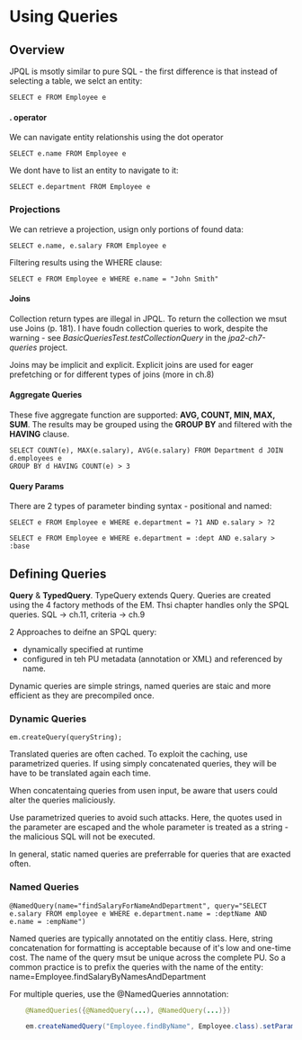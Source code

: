 Using Queries
============

## Overview

JPQL is msotly similar to pure SQL - the first difference is that instead of selecting a table, we selct an entity:

    SELECT e FROM Employee e

#### . operator
We can navigate entity relationshis using the dot operator

    SELECT e.name FROM Employee e

We dont have to list an entity to navigate to it:
    
    SELECT e.department FROM Employee e

### Projections
We can retrieve a projection, usign only portions of found data:
    
    SELECT e.name, e.salary FROM Employee e

Filtering results using the WHERE clause:

    SELECT e FROM Employee e WHERE e.name = "John Smith"

#### Joins

Collection return types are illegal in JPQL. To return the collection we msut use Joins (p. 181).
I have foudn collection queries to work, despite the warning - see _BasicQueriesTest.testCollectionQuery_ in the _jpa2-ch7-queries_ project.

Joins may be implicit and explicit. Explicit joins are used for eager prefetching or for different types of joins (more in ch.8)

#### Aggregate Queries

These five aggregate function are supported: **AVG, COUNT, MIN, MAX, SUM**. The results may be grouped using the **GROUP BY** and filtered with the **HAVING** clause.

    SELECT COUNT(e), MAX(e.salary), AVG(e.salary) FROM Department d JOIN d.employees e
    GROUP BY d HAVING COUNT(e) > 3

#### Query Params

There are 2 types of parameter binding syntax - positional and named:

    SELECT e FROM Employee e WHERE e.department = ?1 AND e.salary > ?2

    SELECT e FROM Employee e WHERE e.department = :dept AND e.salary > :base

## Defining Queries

**Query** & **TypedQuery**. TypeQuery extends Query. Queries are created using the 4 factory methods of the EM. Thsi chapter handles only the SPQL queries. SQL -> ch.11, criteria -> ch.9

2 Approaches to deifne an SPQL query: 

* dynamically specified at runtime
* configured in teh PU metadata (annotation or XML) and referenced by name.

Dynamic queries are simple strings, named queries are staic and more efficient as they are precompiled once.

### Dynamic Queries

    em.createQuery(queryString);

Translated queries are often cached. To exploit the caching, use parametrized queries. If using simply concatenated queries, they will be have to be translated again each time.

When concatentaing queries from usen input, be aware that users could alter the queries maliciously.

Use parametrized queries to avoid such attacks. Here, the quotes used in the parameter are escaped and the whole parameter is treated as a string - the malicious SQL will not be executed.

In general, static named queries are preferrable for queries that are exacted often.

### Named Queries

    @NamedQuery(name="findSalaryForNameAndDepartment", query="SELECT e.salary FROM employee e WHERE e.department.name = :deptName AND e.name = :empName")

Named queries are typically annotated on the entitiy class. Here, string concatenation for formatting is acceptable because of it's low and one-time cost. The name of the query msut be unique across the complete PU. So a common practice is to prefix the queries with the name of the entity: name=Employee.findSalaryByNamesAndDepartment

For multiple queries, use the @NamedQueries annnotation:

```java
    @NamedQueries({@NamedQuery(...), @NamedQuery(...)})

    em.createNamedQuery("Employee.findByName", Employee.class).setParameter("name", name);



 
 








